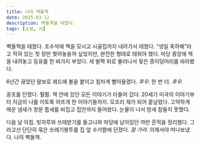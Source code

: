 ```yaml
---
title: 나의 벽돌책
date: 2025-03-12
description: 벽돌책을 태웠다.
tags: [소설, 시]
---
```


벽돌책을 태웠다. 조수석에 책을 모시고 시골집까지 내려가서 태웠다. “생일 축하해”라고 적혀 있는 첫 장만 찢어놓을까 싶었지만, 완전한 형태로 태워야 했다. 마당 중앙에 책을 내려놓고 등유를 한 바가지 부었다. 세 발짝 뒤로 물러나서 젖은 종이덩어리를 바라봤다.

6년간 끊었던 말보로 레드에 불을 붙이고 힘차게 빨아들였다. *후우.* 한 번 더. *후우.*

꽁초를 던졌다. 훨훨. 책 안에 있던 모든 이야기가 타들어 갔다. 20세기 미국의 이야기부터 지금의 나를 이토록 아프게 한 이야기들까지. 모조리 재가 되어 흩날렸다. 고약하게 매운 냄새가 창문 틈새를 비집고 집안까지 들어왔다. 눈물이 나서 밤새 잠들지 못했다.

다음 날 아침. 빗자루와 쓰레받기를 들고나와 마당에 남아있던 까만 흔적을 정리했다. 그러고선 단단히 묶은 쓰레기봉투를 집 앞 수거함에 던졌다. *잘 가라.* 이제서야 떠나보냈다. 나의 벽돌책.